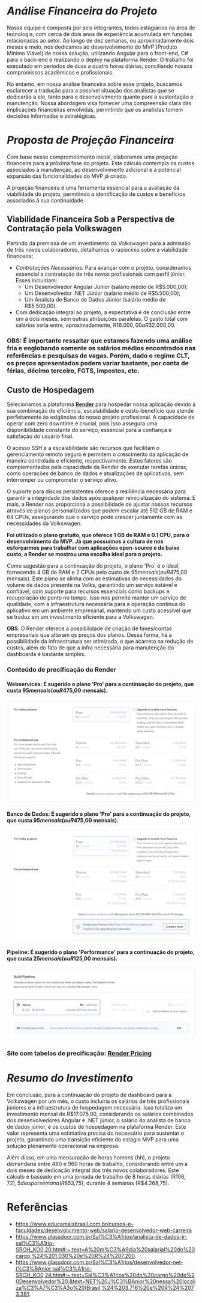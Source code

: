 # *Análise Financeira do Projeto*

Nossa equipe é composta por seis integrantes, todos estagiários na área de tecnologia, com cerca de dois anos de experiência acumulada em funções relacionadas ao setor. Ao longo de dez semanas, ou aproximadamente dois meses e meio, nos dedicamos ao desenvolvimento do MVP (Produto Mínimo Viável) de nossa solução, utilizando Angular para o front-end, C# para o back-end e realizando o deploy na plataforma Render. O trabalho foi executado em períodos de duas a quatro horas diárias, conciliando nossos compromissos acadêmicos e profissionais.

No entanto, em nossa análise financeira sobre esse projeto, buscamos esclarecer a tradução para a possível situação dos analistas que se dedicarão a ele, tanto para o desenvolvimento quanto para a sustentação e manutenção. Nossa abordagem visa fornecer uma compreensão clara das implicações financeiras envolvidas, permitindo que os analistas tomem decisões informadas e estratégicas.

# *Proposta de Projeção Financeira*

Com base nesse comprometimento inicial, elaboramos uma projeção financeira para a próxima fase do projeto. Este cálculo contempla os custos associados à manutenção, ao desenvolvimento adicional e à potencial expansão das funcionalidades do MVP já criado.

A projeção financeira é uma ferramenta essencial para a avaliação da viabilidade do projeto, permitindo a identificação de custos e benefícios associados à sua continuidade.

## Viabilidade Financeira Sob a Perspectiva de Contratação pela Volkswagen

Partindo da premissa de um investimento da Volkswagen para a admissão de três novos colaboradores, detalhamos o raciocínio sobre a viabilidade financeira:

- *Contratações Necessárias:* Para avançar com o projeto, consideramos essencial a contratação de três novos profissionais com perfil júnior. Esses incluiriam: 
    - Um Desenvolvedor Angular Júnior (salário médio de R$5.000,00);
    - Um Desenvolvedor .NET Júnior (salário médio de R$5.500,00);
    - Um Analista de Banco de Dados Júnior (salário médio de R$5.500,00). 
- Com dedicação integral ao projeto, a expectativa é de conclusão entre um a dois meses, sem outras atribuições paralelas. O gasto total com salários seria entre, aproximadamente, R$16.000,00 a R$32.000,00.

### OBS: É importante ressaltar que estamos fazendo uma análise fria e englobando somente os salários médios encontrados nas referências e pesquisas de vagas. Porém, dado o regime CLT, os preços apresentados podem variar bastante, por conta de férias, décimo terceiro, FGTS, impostos, etc.

## Custo de Hospedagem

Selecionamos a plataforma **[Render](http://render.com/)** para hospedar nossa aplicação devido à sua combinação de eficiência, escalabilidade e custo-benefício que atende perfeitamente às exigências do nosso projeto profissional. A capacidade de operar com zero downtime é crucial, pois isso assegura uma disponibilidade constante do serviço, essencial para a confiança e satisfação do usuário final.

O acesso SSH e a escalabilidade são recursos que facilitam o gerenciamento remoto seguro e permitem o crescimento da aplicação de maneira controlada e eficiente, respectivamente. Estes fatores são complementados pela capacidade da Render de executar tarefas únicas, como operações de banco de dados e atualizações de aplicativos, sem interromper ou comprometer o serviço ativo.

O suporte para discos persistentes oferece a resiliência necessária para garantir a integridade dos dados após qualquer reinicialização do sistema. E mais, a Render nos proporciona a possibilidade de ajustar nossos recursos através de planos personalizados que podem escalar até 512 GB de RAM e 64 CPUs, assegurando que o serviço pode crescer juntamente com as necessidades da Volkswagen.

**Foi utilizado o plano gratuito, que oferece 1 GB de RAM e 0.1 CPU, para o desenvolvimento do MVP. Já que possuímos a cultura de nos esforçarmos para trabalhar com aplicações open-source e de baixo custo, a Render se mostrou uma escolha ideal para o projeto.**

Como sugestão para a continuação do projeto, o plano 'Pro' é o ideal, fornecendo 4 GB de RAM e 2 CPUs pelo custo de $95 mensais (ou R$475,00 mensais). Este plano se alinha com as estimativas de necessidades do volume de dados presente na Volks, garantindo um serviço estável e confiável, com suporte para recursos essenciais como backups e recuperação de ponto no tempo. Isso nos permite manter um serviço de qualidade, com a infraestrutura necessária para a operação contínua do aplicativo em um ambiente empresarial, mantendo um custo acessível que se traduz em um investimento eficiente para a Volkswagen.

**OBS**: O Render oferece a possibilidade de criação de times/contas empresariais que alteram os preços dos planos. Dessa forma, há a possibilidade da infraestrutura ser otimizada, o que acarreta na redução de custos, além do fato de que a infra necessária para manutenção do dashboards é bastante simples.

### Conteúdo de precificação do Render

#### **Webservices**: É sugerido o plano 'Pro' para a continuação do projeto, que custa $95 mensais (ou R$475,00 mensais).
![Webservices](/Assets/Pipeline.png)

#### **Banco de Dados**: É sugerido o plano 'Pro' para a continuação do projeto, que custa $95 mensais (ou R$475,00 mensais).
![Banco de Dados](/Assets/Webservices.png)

#### **Pipeline**: É sugerido o plano 'Performance' para a continuação do projeto, que custa $25 mensais (ou R$125,00 mensais).
![Pipeline](/Assets/Banco_de_Dados.png)

### **Site com tabelas de precificação: [Render Pricing](https://render.com/pricing)**

# *Resumo do Investimento*

Em conclusão, para a continuação do projeto de dashboard para a Volkswagen por um mês, o custo incluiria os salários de três profissionais júniores e a infraestrutura de hospedagem necessária. Isso totaliza um investimento mensal de R$17.075,00, considerando os salários combinados dos desenvolvedores Angular e .NET júnior, o salário do analista de banco de dados júnior, e os custos de hospedagem na plataforma Render. Este valor representa uma estimativa precisa do necessário para sustentar o projeto, garantindo uma transição eficiente do estágio MVP para uma solução plenamente operacional na empresa. 

Além disso, em uma mensuração de horas homens (hh), o projeto demandaria entre 480 e 960 horas de trabalho, considerando entre um a dois meses de dedicação integral dos três novos colaboradores. Este cálculo é baseado em uma jornada de trabalho de 8 horas diárias (R$106,72), 5 dias por semana (R$853,75), durante 4 semanas (R$4.268,75).

# Referências
- https://www.educamaisbrasil.com.br/cursos-e-faculdades/desenvolvimento-web/salario-desenvolvedor-web-carreira
- https://www.glassdoor.com.br/Sal%C3%A1rios/analista-de-dados-jr-sal%C3%A1rio-SRCH_KO0,20.htm#:~:text=A%20m%C3%A9dia%20salarial%20do%20cargo,%24%201.030%20e%20R%24%207.200.
- https://www.glassdoor.com.br/Sal%C3%A1rios/desenvolvedor-net-j%C3%BAnior-sal%C3%A1rio-SRCH_KO0,24.htm#:~:text=Sal%C3%A1rios%20do%20cargo%20de%20Desenvolvedor%20.&text=NET%20J%C3%BAnior%20nessa%20localiza%C3%A7%C3%A3o%20(Brasil,%24%203.716%20e%20R%24%2073.381.
